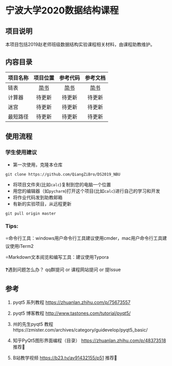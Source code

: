 # 宁波大学2020数据结构课程

## 项目说明
本项目包括2019赵老师班级数据结构实验课程相关材料，由课程助教维护。

## 内容目录

项目名称|项目位置|参考代码|参考文档
--|:--:|:--:|:--:
链表|[简书](http://jianshu.com)|[简书](http://jianshu.com)|[简书](http://jianshu.com)
计算器|待更新|待更新|待更新
迷宫|待更新|待更新|待更新
最短路径|待更新|待更新|待更新

## 使用流程
### 学生使用建议
- 第一次使用，克隆本仓库

```
git clone https://github.com/QiangZiBro/DS2019_NBU
```
- 将项目文件夹(比如`calc`)复制到您的电脑一个位置
- 用您的编辑器（如`pycharm`)打开这个项目(比如`calc`)进行自己的学习和开发
- 将作业代码发到助教邮箱
- 有新的实验项目，从远程更新
```
git pull origin master
```
### Tips:
⭐命令行工具：windows用户命令行工具建议使用cmder，mac用户命令行工具建议使用iTerm2

⭐Markdown文本阅览和编写工具：建议使用Typora

❓遇到问题怎么办？ qq群提问 or 课程网站提问 or 提Issue

## 参考
1. pyqt5 系列教程 https://zhuanlan.zhihu.com/p/75673557

2. pyqt5 博客教程 http://www.tastones.com/tutorial/pyqt5/

3. 州的先生pyqt5 教程https://zmister.com/archives/category/guidevelop/pyqt5_basic/

4. 知乎PyQt5图形界面编程（目录） https://zhuanlan.zhihu.com/p/48373518 推荐🌟

5. B站教学视频 https://b23.tv/av91432155/p51 推荐🌟
